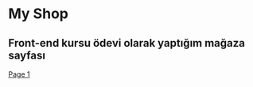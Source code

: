 # My Shop
## Front-end kursu ödevi olarak yaptığım mağaza sayfası

[Page 1](https://github.com/nisayavuz/Html-Shop/blob/main/images/page1.PNG)
